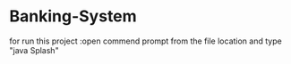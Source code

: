 # Banking-System
for run this project :open commend prompt from the file location and type "java Splash"

